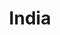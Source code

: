 ---
title: India
indice: 0.32266612540750567
years:
- year: '2011'
  indice: 0.29872348886953337
- year: '2012'
  indice: 0.30302989764322746
- year: '2013'
  indice: 0.30846740203024037
- year: '2014'
  indice: 0.31482625815395504
- year: '2015'
  indice: 0.317645275855586
- year: '2016'
  indice: 0.3182728987999529
- year: '2017'
  indice: 0.32266612540750567
---